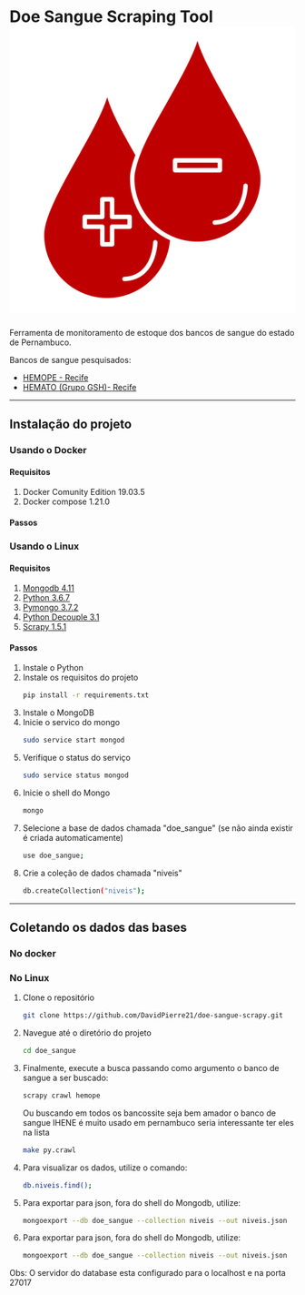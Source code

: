 # Doe Sangue Scraping Tool ![doe sangue](assets/icon.svg)

Ferramenta de monitoramento de estoque dos bancos de sangue do estado de Pernambuco.

Bancos de sangue pesquisados:
- [HEMOPE - Recife](http://www.hemope.pe.gov.br)
- [HEMATO (Grupo GSH)- Recife](https://doesanguedoevida.com.br/doar-sangue-recife)

---

## Instalação do projeto

### Usando o Docker

   #### Requisitos
   1. Docker Comunity Edition 19.03.5
   2. Docker compose 1.21.0

   #### Passos

### Usando o Linux

   #### Requisitos
   1. [Mongodb 4.11](https://www.mongodb.com/)
   2. [Python 3.6.7](https://www.python.org/)
   3. [Pymongo 3.7.2](https://api.mongodb.com/python/3.7.2/api/index.html)
   4. [Python Decouple 3.1](https://github.com/henriquebastos/python-decouple)
   5. [Scrapy 1.5.1](https://scrapy.org/)

#### Passos
1. Instale o Python
2. Instale os requisitos do projeto
   ```bash
   pip install -r requirements.txt
   ```
3. Instale o MongoDB
4. Inicie o servico do mongo
   ```bash
   sudo service start mongod
   ```
5. Verifique o status do serviço
   ```bash
   sudo service status mongod
   ```
6. Inicie o shell do Mongo
   ```bash
   mongo
   ```
7. Selecione a base de dados chamada "doe_sangue" (se não ainda existir é criada automaticamente)
   ```bash
   use doe_sangue;
   ```
8. Crie a coleção de dados chamada "niveis"
   ```bash
   db.createCollection("niveis");
   ```
---

## Coletando os dados das bases
### No docker
### No Linux
1. Clone o repositório
   ```bash
   git clone https://github.com/DavidPierre21/doe-sangue-scrapy.git
   ```
2. Navegue até o diretório do projeto
   ```bash
   cd doe_sangue
   ```
3. Finalmente, execute a busca passando como argumento o banco de sangue a ser buscado:

   ```bash
   scrapy crawl hemope
   ```
   
   Ou buscando em todos os bancossite seja bem amador o banco de sangue IHENE é muito usado em pernambuco seria interessante ter eles na lista
   ```bash
   make py.crawl
   ```
4. Para visualizar os dados, utilize o comando:
   ```bash
   db.niveis.find();
   ```
5. Para exportar para json, fora do shell do Mongodb, utilize:
   ```bash
   mongoexport --db doe_sangue --collection niveis --out niveis.json
   ```
6. Para exportar para json, fora do shell do Mongodb, utilize:
   ```bash
   mongoexport --db doe_sangue --collection niveis --out niveis.json
   ```

Obs: O servidor do database esta configurado para o localhost e na porta 27017
